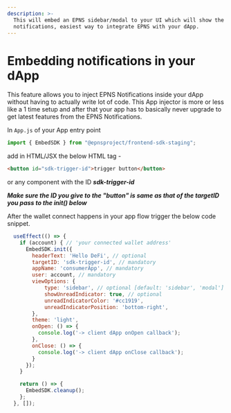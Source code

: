 ```yaml
---
description: >-
  This will embed an EPNS sidebar/modal to your UI which will show the EPNS
  notifications, easiest way to integrate EPNS with your dApp.
---
```


# Embedding notifications in your dApp

This feature allows you to inject EPNS Notifications inside your dApp without having to actually write lot of code. This App injector is more or less like a 1 time setup and after that your app has to basically never upgrade to get latest features from the EPNS Notifications.



In `App.js` of your App entry point

```javascript
import { EmbedSDK } from "@epnsproject/frontend-sdk-staging";
```

add in HTML/JSX the below HTML tag -

```html
<button id="sdk-trigger-id">trigger button</button>
```

or any component with the ID _**sdk-trigger-id**_

_**Make sure the ID you give to the "button" is same as that of the targetID you pass to the init() below**_

After the wallet connect happens in your app flow trigger the below code snippet.

```javascript
  useEffect(() => {
    if (account) { // 'your connected wallet address'
      EmbedSDK.init({
        headerText: 'Hello DeFi', // optional
        targetID: 'sdk-trigger-id', // mandatory
        appName: 'consumerApp', // mandatory
        user: account, // mandatory
        viewOptions: {
            type: 'sidebar', // optional [default: 'sidebar', 'modal']
            showUnreadIndicator: true, // optional
            unreadIndicatorColor: '#cc1919',
            unreadIndicatorPosition: 'bottom-right',
        },
        theme: 'light',
        onOpen: () => {
          console.log('-> client dApp onOpen callback');
        },
        onClose: () => {
          console.log('-> client dApp onClose callback');
        }
      });
    }

    return () => {
      EmbedSDK.cleanup();
    };
  }, []);
```
